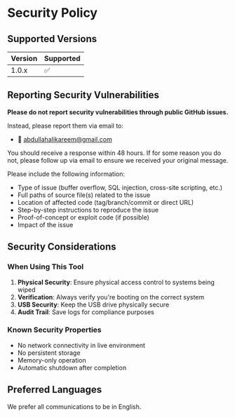 # Security Policy

## Supported Versions

| Version | Supported          |
| ------- | ------------------ |
| 1.0.x   | :white_check_mark: |

## Reporting Security Vulnerabilities

**Please do not report security vulnerabilities through public GitHub issues.**

Instead, please report them via email to:
- 📧 abdullahalikareem@gmail.com

You should receive a response within 48 hours. If for some reason you do not, please follow up via email to ensure we received your original message.

Please include the following information:
- Type of issue (buffer overflow, SQL injection, cross-site scripting, etc.)
- Full paths of source file(s) related to the issue
- Location of affected code (tag/branch/commit or direct URL)
- Step-by-step instructions to reproduce the issue
- Proof-of-concept or exploit code (if possible)
- Impact of the issue

## Security Considerations

### When Using This Tool

1. **Physical Security**: Ensure physical access control to systems being wiped
2. **Verification**: Always verify you're booting on the correct system
3. **USB Security**: Keep the USB drive physically secure
4. **Audit Trail**: Save logs for compliance purposes

### Known Security Properties

- No network connectivity in live environment
- No persistent storage
- Memory-only operation
- Automatic shutdown after completion

## Preferred Languages

We prefer all communications to be in English.
